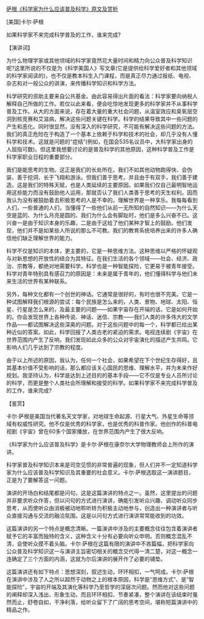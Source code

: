 [萨根《科学家为什么应该普及科学》原文及赏析](https://www.vrrw.net/wx/14766.html)

[美国]卡尔·萨根

如果科学家不来完成科学普及的工作，谁来完成?

【演讲词】

为什么物理学家或其他领域的科学家竟然花大量时间和精力向公众普及科学知识呢?这里所说的不仅是为《科学美国人》写文章(它是提供给科学爱好者和其他领域的科学家阅读的)，也不仅是教本科生入门课程，而是真正尽力通过报纸、电视、杂志和对一般公众的讲演，来传播科学知识和科学方法。

科学研究的资助主要来自公共基金。由此容易得出片面的看法：科学家要向纳税人解释自己所做的工作。若仅以此来看，便会吃惊地发现更多的科学家并不从事科学普及工作。从大的方面来说，存在着大量的重大社会问题，从温室效应和臭氧层空洞到核竞赛和艾滋病，解决这些问题关键在科学。科学的结果导致其中一些问题的产生和恶化。同时很显然，没有深入的科学研究，不可能有解决这些问题的方法。我们的真正危险在于构造了一个基本上依赖于科学和技术的社会，却几乎没有人懂科学和技术。这就是问题的“症结”(例如，在国会535名议员中，大科学家出身的人屈指可数)。但这里我想要讨论的是普及科学的其他原因，这种科学普及工作是科学家职业日程的重要部分。

我们是能思考的生物。这正是我们的长处所在。我们不如其他动物跑得快、会伪装、善于挖洞、长于飞翔和游泳。但我们善于思考。并且由于有双手，我们善于建造。这是我们的特殊天赋，也是人类延续的主要原因。如果我们仅自己最明智地运用这些能力而没有鼓励他人运用，那就否认了我们人类善于思考的天生权利。因而我认为没有被鼓励着去积极思考的人是不幸的。理解世界是一种享乐。我每每看到人们，一些普通的人们，当懂得了一些他们从前一无所知的自然知识——为什么天空是蓝的、为什么月亮是圆的、我们为什么会有脚趾时，他们是多么兴奋不已。这兴奋一是由于知识本身的乐趣，二是由于这给了他们某种才智上的鼓励。他们发现，他们并不是如某些人所说的那么不可教。我们的教育系统培养出来的许多人确信他们缺乏理解世界的能力。

科学不仅是知识的本体，更主要的，它是一种思维方法。这种思维以严格的怀疑观与对新思想的开放性的结合为其特征。在我们生活的各个领域——社会、经济、政治、宗教等，都绝对地需要科学。科学也是一种智能探险，它更易于被青年接受。科学对青年特别具有感召力的原因是：未来是属于青年的，他们懂得科学与他们未来生活的世界有某种联系。

另外，每种文化都有一个创世的神话。它通常是很好的，有时也很不完美。它是一种试图解释我们根源的尝试：每个民族是怎么来的，人类、景物、地球、太阳、恒星、行星是怎么来的，及最主要的问题——如果宇宙存在开端的话，它是如何开始的。你会发现世界上各种传说、神话、迷信、宗教——我们人类的许多伟大的文学作品——都试图解决这些深奥的问题。对于这些问题中的每一个，科学都已给出某种近似的答案。如此，科学回报了人类古老的紧迫的需求。电视连续剧《宇宙》在世界范围内产生了反响，我们发现如此众多的公众对宇宙演化的描述产生共鸣。它影响人们几乎达到了宗教的程度。

由于以上所述的原因，我认为，任何一个社会，如果希望在下个世纪生存得好，且其基本价值不受影响的话，那么都应该关心国民的思维、理解水平，并为未来作好规划。我坚持认为，科学是达到上述目的的基本手段——它不仅是专业人员所讨论的科学，而更是整个人类社会所理解和接受的科学。如果科学家不来完成科学普及的工作，谁来完成?



【鉴赏】

卡尔·萨根是美国当代著名天文学家，对地球生命起源、行星大气、外星生命等领域有权威性研究。他不仅是优秀的科学家，也是优秀的科普作家。他创作的科普电视剧《宇宙》曾在60多个国家播放，在世界范围内产生了很大反响。

《科学家为什么应该普及科学》是卡尔·萨根在康奈尔大学物理教师会上所作的演讲。

科学家普及科学知识本来是司空见惯的非常普遍的现象，但人们并不一定知道科学家为什么应该普及科学知识及其重要的社会意义。卡尔·萨根选取这一演讲题目，正是为了要解答这一问题。

演讲的开场白和结尾都是问句，这是这篇演讲的特点之一。虽然，这里提出的问题并非要求听众作答，但以问句的方式进行演讲，确能引发听众兴趣、调动听众同步思考，从而使听众由消极被动地聆听转为积极主动地参与，创造出一种演讲者与听众直接沟通与交流的融洽氛围。这是以问句方式进行演讲常常能收到的功效。

这篇演讲的另一个特点是概念清晰。一篇演讲中涉及的主要概念往往包含着演讲者赋予它的丰富而独特的含义，这种含义十分有必要向听众申明。否则概念混乱不清，会使听众摸不着头脑。卡尔·萨根在这篇有限的演讲中不吝篇幅，把科学家向公众普及科学知识这一与演讲主旨密切相关的概念交代得一清二楚，对这一概念一连确定了三个方面的内涵，这就为尔后演讲的展开作了必要的铺垫。

这篇演讲还有如下特点：思想深刻，叙述生动，环环相扣，一气呵成。卡尔·萨根在演讲中涉及了人之所以超然于动物之上的根本原因，科学是“思维方式”、是“智能探险”，宇宙的开端及其演化等科学乃至哲学的深层次问题。然而他对这些问题的阐释却深入浅出、形象生动，而且环环相扣、节奏紧凑，整个演讲在该结束时戛然而止，舒卷自如，干净利落，给听众留下了广阔的思考空间，堪称短篇演讲中的精品之作。

